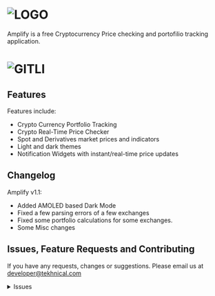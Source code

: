 # ![LOGO](https://camo.githubusercontent.com/88110c054371ee5870e2c00ace61b155c4e944d0/68747470733a2f2f692e696d6775722e636f6d2f796d73427532672e706e67)

Amplify is a free Cryptocurrency Price checking and portofilio tracking application.

# ![GITLI](https://i.imgur.com/vkJvmoJ.png)

## Features

Features include:
* Crypto Currency Portfolio Tracking
* Crypto Real-Time Price Checker
* Spot and Derivatives market prices and indicators
* Light and dark themes
* Notification Widgets with instant/real-time price updates

## Changelog

Amplify v1.1:
* Added AMOLED based Dark Mode
* Fixed a few parsing errors of a few exchanges
* Fixed some portfolio calculations for some exchanges.
* Some Misc changes

## Issues, Feature Requests and Contributing

If you have any requests, changes or suggestions. Please email us at developer@tekhnical.com 

<details><summary>Issues</summary>

## FAQ

[See our website.](https://tekhnical.com/amplify/)
You can also reach out to us on [Twitter](https://twitter.com/tekkaadan).

## Disclaimer

The developer of this application does not have any affiliation with the content providers available.
